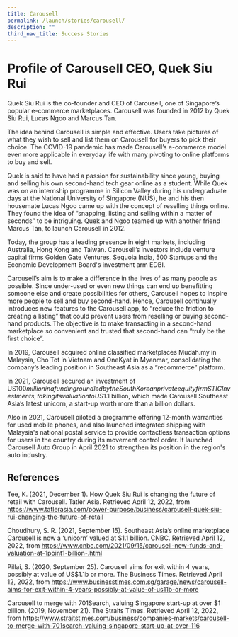 ```yaml
---
title: Carousell
permalink: /launch/stories/carousell/
description: ""
third_nav_title: Success Stories
---
```

# Profile of Carousell CEO, Quek Siu Rui  

 

Quek Siu Rui is the co-founder and CEO of Carousell, one of Singapore’s popular e-commerce marketplaces. Carousell was founded in 2012 by Quek Siu Rui, Lucas Ngoo and Marcus Tan.  

 

The idea behind Carousell is simple and effective. Users take pictures of what they wish to sell and list them on Carousell for buyers to pick their choice. The COVID-19 pandemic has made Carousell’s e-commerce model even more applicable in everyday life with many pivoting to online platforms to buy and sell. 

 

Quek is said to have had a passion for sustainability since young, buying and selling his own second-hand tech gear online as a student. While Quek was on an internship programme in Silicon Valley during his undergraduate days at the National University of Singapore (NUS), he and his then housemate Lucas Ngoo came up with the concept of reselling things online. They found the idea of “snapping, listing and selling within a matter of seconds” to be intriguing. Quek and Ngoo teamed up with another friend Marcus Tan, to launch Carousell in 2012.  

 

Today, the group has a leading presence in eight markets, including Australia, Hong Kong and Taiwan. Carousell’s investors include venture capital firms Golden Gate Ventures, Sequoia India, 500 Startups and the Economic Development Board's investment arm EDBI.  

 

Carousell’s aim is to make a difference in the lives of as many people as possible. Since under-used or even new things can end up benefitting someone else and create possibilities for others, Carousell hopes to inspire more people to sell and buy second-hand. Hence, Carousell continually introduces new features to the Carousell app, to “reduce the friction to creating a listing” that could prevent users from reselling or buying second-hand products. The objective is to make transacting in a second-hand marketplace so convenient and trusted that second-hand can “truly be the first choice”. 

 

In 2019, Carousell acquired online classified marketplaces Mudah.my in Malaysia, Cho Tot in Vietnam and OneKyat in Myanmar, consolidating the company’s leading position in Southeast Asia as a “recommerce” platform.   

 

In 2021, Carousell secured an investment of US$100 million in a funding round led by the South Korean private equity firm STIC Investments, taking its valuation to US$1.1 billion, which made Carousell Southeast Asia’s latest unicorn, a start-up worth more than a billion dollars. 

 

Also in 2021, Carousell piloted a programme offering 12-month warranties for used mobile phones, and also launched integrated shipping with Malaysia's national postal service to provide contactless transaction options for users in the country during its movement control order. It launched Carousell Auto Group in April 2021 to strengthen its position in the region's auto industry. 

 

 

## References 

Tee, K. (2021, December 1). How Quek Siu Rui is changing the future of retail with Carousell. Tatler Asia. Retrieved April 12, 2022, from <https://www.tatlerasia.com/power-purpose/business/carousell-quek-siu-rui-changing-the-future-of-retail>

 

Choudhury, S. R. (2021, September 15). Southeast Asia’s online marketplace Carousell is now a ‘unicorn’ valued at $1.1 billion. CNBC. Retrieved April 12, 2022, from <https://www.cnbc.com/2021/09/15/carousell-new-funds-and-valuation-at-1point1-billion-.html>

 

Pillai, S. (2020, September 25). Carousell aims for exit within 4 years, possibly at value of US$1.1b or more. The Business Times. Retrieved April 12, 2022, from <https://www.businesstimes.com.sg/garage/news/carousell-aims-for-exit-within-4-years-possibly-at-value-of-us11b-or-more>

 

Carousell to merge with 701Search, valuing Singapore start-up at over $1 billion. (2019, November 21). The Straits Times. Retrieved April 12, 2022, from <https://www.straitstimes.com/business/companies-markets/carousell-to-merge-with-701search-valuing-singapore-start-up-at-over-116>
